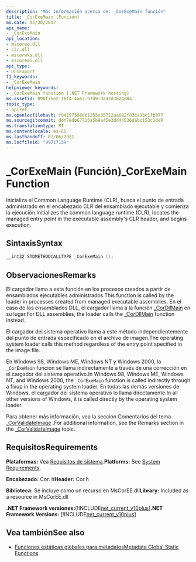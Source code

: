 ```yaml
---
description: 'Más información acerca de: _CorExeMain función'
title: _CorExeMain (Función)
ms.date: 03/30/2017
api_name:
- _CorExeMain
api_location:
- mscoree.dll
- clr.dll
- mscorwks.dll
- mscoreei.dll
api_type:
- DLLExport
f1_keywords:
- _CorExeMain
helpviewer_keywords:
- _CorExeMain function [.NET Framework hosting]
ms.assetid: 898f76e2-16f4-4a63-b7d9-dad2d3824d8a
topic_type:
- apiref
ms.openlocfilehash: f94197598d01255c35712aa682f83ca9be1fb377
ms.sourcegitcommit: ddf7edb67715a5b9a45e3dd44536dabc153c1de0
ms.translationtype: MT
ms.contentlocale: es-ES
ms.lasthandoff: 02/06/2021
ms.locfileid: "99717139"
---
```

# <a name="_corexemain-function"></a><span data-ttu-id="73f38-103">_CorExeMain (Función)</span><span class="sxs-lookup"><span data-stu-id="73f38-103">_CorExeMain Function</span></span>

<span data-ttu-id="73f38-104">Inicializa el Common Language Runtime (CLR), busca el punto de entrada administrado en el encabezado CLR del ensamblado ejecutable y comienza la ejecución.</span><span class="sxs-lookup"><span data-stu-id="73f38-104">Initializes the common language runtime (CLR), locates the managed entry point in the executable assembly's CLR header, and begins execution.</span></span>  
  
## <a name="syntax"></a><span data-ttu-id="73f38-105">Sintaxis</span><span class="sxs-lookup"><span data-stu-id="73f38-105">Syntax</span></span>  
  
```cpp  
__int32 STDMETHODCALLTYPE _CorExeMain ();  
```  
  
## <a name="remarks"></a><span data-ttu-id="73f38-106">Observaciones</span><span class="sxs-lookup"><span data-stu-id="73f38-106">Remarks</span></span>  

 <span data-ttu-id="73f38-107">El cargador llama a esta función en los procesos creados a partir de ensamblados ejecutables administrados.</span><span class="sxs-lookup"><span data-stu-id="73f38-107">This function is called by the loader in processes created from managed executable assemblies.</span></span> <span data-ttu-id="73f38-108">En el caso de los ensamblados DLL, el cargador llama a la función [_CorDllMain](cordllmain-function.md) en su lugar.</span><span class="sxs-lookup"><span data-stu-id="73f38-108">For DLL assemblies, the loader calls the [_CorDllMain](cordllmain-function.md) function instead.</span></span>  
  
 <span data-ttu-id="73f38-109">El cargador del sistema operativo llama a este método independientemente del punto de entrada especificado en el archivo de imagen.</span><span class="sxs-lookup"><span data-stu-id="73f38-109">The operating system loader calls this method regardless of the entry point specified in the image file.</span></span>  
  
 <span data-ttu-id="73f38-110">En Windows 98, Windows ME, Windows NT y Windows 2000, la `_CorExeMain` función se llama indirectamente a través de una corrección en el cargador del sistema operativo.</span><span class="sxs-lookup"><span data-stu-id="73f38-110">In Windows 98, Windows ME, Windows NT, and Windows 2000, the `_CorExeMain` function is called indirectly through a fixup in the operating system loader.</span></span> <span data-ttu-id="73f38-111">En todas las demás versiones de Windows, el cargador del sistema operativo lo llama directamente.</span><span class="sxs-lookup"><span data-stu-id="73f38-111">In all other versions of Windows, it is called directly by the operating system loader.</span></span>  
  
 <span data-ttu-id="73f38-112">Para obtener más información, vea la sección Comentarios del tema [_CorValidateImage](corvalidateimage-function.md) .</span><span class="sxs-lookup"><span data-stu-id="73f38-112">For additional information, see the Remarks section in the [_CorValidateImage](corvalidateimage-function.md) topic.</span></span>  
  
## <a name="requirements"></a><span data-ttu-id="73f38-113">Requisitos</span><span class="sxs-lookup"><span data-stu-id="73f38-113">Requirements</span></span>  

 <span data-ttu-id="73f38-114">**Plataformas:** Vea [Requisitos de sistema](../../get-started/system-requirements.md).</span><span class="sxs-lookup"><span data-stu-id="73f38-114">**Platforms:** See [System Requirements](../../get-started/system-requirements.md).</span></span>  
  
 <span data-ttu-id="73f38-115">**Encabezado:** Cor. h</span><span class="sxs-lookup"><span data-stu-id="73f38-115">**Header:** Cor.h</span></span>  
  
 <span data-ttu-id="73f38-116">**Biblioteca:** Se incluye como un recurso en MsCorEE.dll</span><span class="sxs-lookup"><span data-stu-id="73f38-116">**Library:** Included as a resource in MsCorEE.dll</span></span>  
  
 <span data-ttu-id="73f38-117">**.NET Framework versiones:**[!INCLUDE[net_current_v10plus](../../../../includes/net-current-v10plus-md.md)]</span><span class="sxs-lookup"><span data-stu-id="73f38-117">**.NET Framework Versions:** [!INCLUDE[net_current_v10plus](../../../../includes/net-current-v10plus-md.md)]</span></span>  
  
## <a name="see-also"></a><span data-ttu-id="73f38-118">Vea también</span><span class="sxs-lookup"><span data-stu-id="73f38-118">See also</span></span>

- [<span data-ttu-id="73f38-119">Funciones estáticas globales para metadatos</span><span class="sxs-lookup"><span data-stu-id="73f38-119">Metadata Global Static Functions</span></span>](../metadata/metadata-global-static-functions.md)
